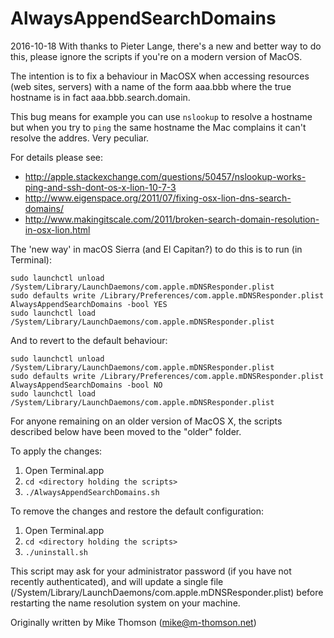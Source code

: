 AlwaysAppendSearchDomains
=========================

2016-10-18 
With thanks to Pieter Lange, there's a new and better way to do this, please ignore the scripts if you're on a modern version of MacOS.

The intention is to fix a behaviour in MacOSX when accessing resources (web sites, servers)
with a name of the form aaa.bbb where the true hostname is in fact aaa.bbb.search.domain.

This bug means for example you can use `nslookup` to resolve a hostname but when you try to
`ping` the same hostname the Mac complains it can't resolve the addres. Very peculiar.

For details please see: 
* http://apple.stackexchange.com/questions/50457/nslookup-works-ping-and-ssh-dont-os-x-lion-10-7-3
* http://www.eigenspace.org/2011/07/fixing-osx-lion-dns-search-domains/
* http://www.makingitscale.com/2011/broken-search-domain-resolution-in-osx-lion.html

The 'new way' in macOS Sierra (and El Capitan?) to do this is to run (in Terminal):

    sudo launchctl unload /System/Library/LaunchDaemons/com.apple.mDNSResponder.plist
    sudo defaults write /Library/Preferences/com.apple.mDNSResponder.plist AlwaysAppendSearchDomains -bool YES
    sudo launchctl load /System/Library/LaunchDaemons/com.apple.mDNSResponder.plist

And to revert to the default behaviour:

    sudo launchctl unload /System/Library/LaunchDaemons/com.apple.mDNSResponder.plist
    sudo defaults write /Library/Preferences/com.apple.mDNSResponder.plist AlwaysAppendSearchDomains -bool NO
    sudo launchctl load /System/Library/LaunchDaemons/com.apple.mDNSResponder.plist

For anyone remaining on an older version of MacOS X, the scripts described below have been moved to the "older" folder.

To apply the changes:

1. Open Terminal.app
2.  `cd <directory holding the scripts>`
3.  `./AlwaysAppendSearchDomains.sh`

To remove the changes and restore the default configuration:

1. Open Terminal.app
2. `cd <directory holding the scripts>`
3. `./uninstall.sh`

This script may ask for your administrator password (if you have not recently authenticated),
and will update a single file  (/System/Library/LaunchDaemons/com.apple.mDNSResponder.plist)
before restarting the name resolution system on your machine.

Originally written by Mike Thomson (mike@m-thomson.net)
